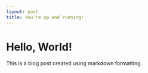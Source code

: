 ```yaml
---
layout: post
title: You're up and running!
---
```


# Hello, World!
This is a blog post created using markdown formatting.
